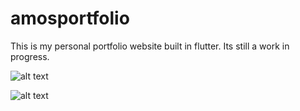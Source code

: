 # amosportfolio

This is my personal portfolio website built in flutter.
Its still a work in progress.

![alt text](https://firebasestorage.googleapis.com/v0/b/fire-chat-add52.appspot.com/o/Screenshot%202022-01-05%20at%2013.20.11.png?alt=media&token=f5c4affe-fa5b-4bce-ae57-213a7c295ece)

![alt text](https://firebasestorage.googleapis.com/v0/b/fire-chat-add52.appspot.com/o/Screenshot%202022-01-05%20at%2013.20.29.png?alt=media&token=0dd2d6fc-b4b4-40ab-9881-35a85236eace)


